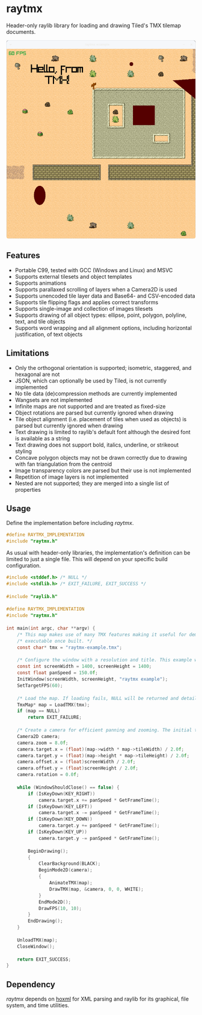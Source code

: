 # raytmx

Header-only raylib library for loading and drawing Tiled's TMX tilemap documents. 

![example/raytmx-example.png](example/raytmx-example.png)


## Features

- Portable C99, tested with GCC (Windows and Linux) and MSVC
- Supports external tilesets and object templates
- Supports animations
- Supports parallaxed scrolling of layers when a Camera2D is used
- Supports unencoded tile layer data and Base64- and CSV-encoded data
- Supports tile flipping flags and applies correct transforms
- Supports single-image and collection of images tilesets
- Supports drawing of all object types: ellipse, point, polygon, polyline, text, and tile objects
- Supports word wrapping and all alignment options, including horizontal justification, of text objects

## Limitations

- Only the orthogonal orientation is supported; isometric, staggered, and hexagonal are not
- JSON, which can optionally be used by Tiled, is not currently implemented
- No tile data (de)compression methods are currently implemented
- Wangsets are not implemented
- Infinite maps are not supported and are treated as fixed-size
- Object rotations are parsed but currently ignored when drawing
- Tile object alignment (i.e. placement of tiles when used as objects) is parsed but currently ignored when drawing
- Text drawing is limited to raylib's default font although the desired font is available as a string
- Text drawing does not support bold, italics, underline, or strikeout styling
- Concave polygon objects may not be drawn correctly due to drawing with fan triangulation from the centroid
- Image transparency colors are parsed but their use is not implemented
- Repetition of image layers is not implemented
- Nested <properties> are not supported; they are merged into a single list of properties


## Usage

Define the implementation before including *raytmx*.
``` c
#define RAYTMX_IMPLEMENTATION
#include "raytmx.h"
```
As usual with header-only libraries, the implementation's definition can be limited to just a single file. This will depend on your specific build configuration.

```c
#include <stddef.h> /* NULL */
#include <stdlib.h> /* EXIT_FAILURE, EXIT_SUCCESS */

#include "raylib.h"

#define RAYTMX_IMPLEMENTATION
#include "raytmx.h"

int main(int argc, char **argv) {
    /* This map makes use of many TMX features making it useful for demonstrations. It will be adjacent to the */
    /* executable once built. */
    const char* tmx = "raytmx-example.tmx";

    /* Configure the window with a resolution and title. This example will also target 60 frames per second. */
    const int screenWidth = 1400, screenHeight = 1400;
    const float panSpeed = 150.0f;
    InitWindow(screenWidth, screenHeight, "raytmx example");
    SetTargetFPS(60);

    /* Load the map. If loading fails, NULL will be returned and details will be TraceLog()'d. */
    TmxMap* map = LoadTMX(tmx);
    if (map == NULL)
        return EXIT_FAILURE;

    /* Create a camera for efficient panning and zooming. The initial target will be the center of the map. */
    Camera2D camera;
    camera.zoom = 8.0f;
    camera.target.x = (float)(map->width * map->tileWidth) / 2.0f;
    camera.target.y = (float)(map->height * map->tileHeight) / 2.0f;
    camera.offset.x = (float)screenWidth / 2.0f;
    camera.offset.y = (float)screenHeight / 2.0f;
    camera.rotation = 0.0f;

    while (WindowShouldClose() == false) {
        if (IsKeyDown(KEY_RIGHT))
            camera.target.x += panSpeed * GetFrameTime();
        if (IsKeyDown(KEY_LEFT))
            camera.target.x -= panSpeed * GetFrameTime();
        if (IsKeyDown(KEY_DOWN))
            camera.target.y += panSpeed * GetFrameTime();
        if (IsKeyDown(KEY_UP))
            camera.target.y -= panSpeed * GetFrameTime();

        BeginDrawing();
        {
            ClearBackground(BLACK);
            BeginMode2D(camera);
            {
                AnimateTMX(map);
                DrawTMX(map, &camera, 0, 0, WHITE);
            }
            EndMode2D();
            DrawFPS(10, 10);
        }
        EndDrawing();
    }

    UnloadTMX(map);
    CloseWindow();

    return EXIT_SUCCESS;
}

```


## Dependency

*raytmx* depends on [hoxml](https://github.com/luphi/hoxml) for XML parsing and raylib for its graphical, file system, and time utilities.